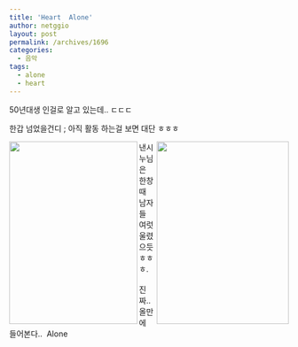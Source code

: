 ```yaml
---
title: 'Heart  Alone'
author: netggio
layout: post
permalink: /archives/1696
categories:
  - 음악
tags:
  - alone
  - heart
---
```

  
50년대생 인걸로 알고 있는데.. ㄷㄷㄷ  
  
한갑 넘었을건디 ; 아직 활동 하는걸 보면 대단 ㅎㅎㅎ  
  
<IMG style="MARGIN-TOP: 0px; WIDTH: 238px; HEIGHT: 330px" alt="" onerror="if (this.src != '/skin/admin/whitedream/image/spacer.gif') { this.src='/skin/admin/whitedream/image/spacer.gif' }" align=right src="http://blog.netggio.pe.kr/attach/1/1012954968.jpg?randseed=0.2098635762309578" width=93 height=90><IMG style="MARGIN-TOP: 0px; WIDTH: 231px; HEIGHT: 330px" alt="" onerror="if (this.src != '/skin/admin/whitedream/image/spacer.gif') { this.src='/skin/admin/whitedream/image/spacer.gif' }" align=left src="http://blog.netggio.pe.kr/attach/1/1271010137.jpg?randseed=0.14329899474470875" width=60 height=90>  
  
  
  
  
  
  
  
  
  
  
  
  
  
  
  
  
  
낸시누님은 한창때 남자들 여럿 울렸으듯 ㅎㅎㅎ.  
&nbsp;  
진짜.. 올만에 들어본다.. &nbsp;Alone  
  
  
<P align=center>

  
  
</p>